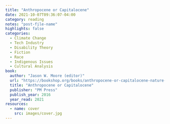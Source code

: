 ```yaml
---
title: "Anthropocene or Capitalocene"
date: 2021-10-07T09:36:07-04:00
category: reading
notes: "post-file-name"
highlights: false
categories:
  - Climate Change
  - Tech Industry
  - Disability Theory
  - Fiction
  - Race
  - Indigenous Issues
  - Cultural Analysis
book:
  author: "Jason W. Moore (editor)"
  url: "https://bookshop.org/books/anthropocene-or-capitalocene-nature-history-and-the-crisis-of-capitalism/9781629631486"
  title: "Anthropocene or Capitalocene"
  publisher: "PM Press"
  publish_year: 2016
  year_read: 2021
resources:
  - name: cover
    src: images/cover.jpg
---
```


